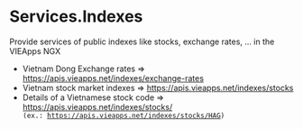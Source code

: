 # Services.Indexes
Provide services of public indexes like stocks, exchange rates, ... in the VIEApps NGX

- Vietnam Dong Exchange rates => https://apis.vieapps.net/indexes/exchange-rates
- Vietnam stock market indexes => https://apis.vieapps.net/indexes/stocks
- Details of a Vietnamese stock code => https://apis.vieapps.net/indexes/stocks/<Code> (ex.: https://apis.vieapps.net/indexes/stocks/HAG)
